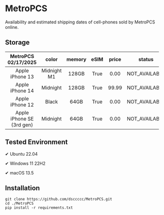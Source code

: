 # MetroPCS
Availability and estimated shipping dates of cell-phones sold by MetroPCS online.
## Storage
|MetroPCS 02/17/2025|color|memory|eSIM|price|status|shipping from|shipping to|
|:--:|:--:|:--:|:--:|:--:|:--:|:--:|:--:|
|Apple iPhone 13|Midnight M1|128GB|True|0.00|NOT_AVAILABLE|02/24/2025|03/03/2025|
|Apple iPhone 14|Midnight|128GB|True|99.99|NOT_AVAILABLE|02/24/2025|03/03/2025|
|Apple iPhone 12|Black|64GB|True|0.00|NOT_AVAILABLE|02/24/2025|03/03/2025|
|Apple iPhone SE (3rd gen)|Midnight|64GB|True|0.00|NOT_AVAILABLE|02/24/2025|03/03/2025|

## Tested Environment
✔ Ubuntu 22.04

✔ Windows 11 22H2

✔ macOS 13.5
## Installation
```
git clone https://github.com/dsccccc/MetroPCS.git
cd ./MetroPCS
pip install -r requirements.txt
```
